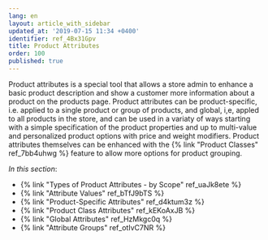 ```yaml
---
lang: en
layout: article_with_sidebar
updated_at: '2019-07-15 11:34 +0400'
identifier: ref_4Bx31Gpv
title: Product Attributes
order: 100
published: true
---
```

Product attributes is a special tool that allows a store admin to enhance a basic product description and show a customer more information about a product on the products page. Product attributes can be product-specific, i.e. applied to a single product or group of products, and global, i,e, appled to all products in the store, and can be used in a variaty of ways starting with a simple specification of the product properties and up to multi-value and personalized product options with price and weight modifiers. Product attributes themselves can be enhanced with the {% link "Product Classes" ref_7bb4uhwg %} feature to allow more options for product grouping.

_In this section_:

*  {% link "Types of Product Attributes - by Scope" ref_uaJk8ete %}
*  {% link "Attribute Values" ref_bTfJ9bTS %}
*  {% link "Product-Specific Attributes" ref_d4ktum3z %}
*  {% link "Product Class Attributes" ref_kEKoAxJB %}
*  {% link "Global Attributes" ref_HzMkgc0q %}
*  {% link "Attribute Groups" ref_otIvC7NR %}

